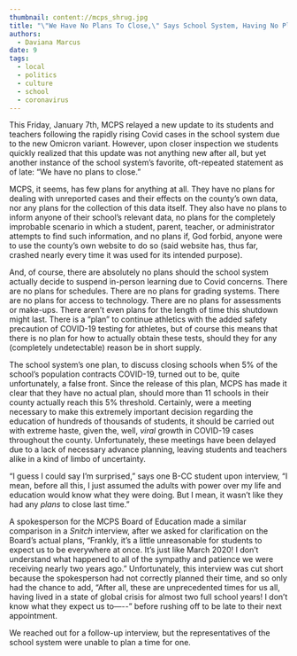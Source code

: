 ```yaml
---
thumbnail: content://mcps_shrug.jpg
title: "\"We Have No Plans To Close,\" Says School System, Having No Plans At All"
authors:
  - Daviana Marcus
date: 9
tags:
  - local
  - politics
  - culture
  - school
  - coronavirus
---
```


This Friday, January 7th, MCPS relayed a new update to its students and teachers following the rapidly rising Covid cases in the school system due to the new Omicron variant. However, upon closer inspection we students quickly realized that this update was not anything new after all, but yet another instance of the school system’s favorite, oft-repeated statement as of late: “We have no plans to close.”

MCPS, it seems, has few plans for anything at all. They have no plans for dealing with unreported cases and their effects on the county’s own data, nor any plans for the collection of this data itself. They also have no plans to inform anyone of their school’s relevant data, no plans for the completely improbable scenario in which a student, parent, teacher, or administrator attempts to find such information, and no plans if, God forbid, anyone were to use the county’s own website to do so (said website has, thus far, crashed nearly every time it was used for its intended purpose).

And, of course, there are absolutely no plans should the school system actually decide to suspend in-person learning due to Covid concerns. There are no plans for schedules. There are no plans for grading systems. There are no plans for access to technology. There are no plans for assessments or make-ups. There aren’t even plans for the length of time this shutdown might last. There is a “plan” to continue athletics with the added safety precaution of COVID-19 testing for athletes, but of course this means that there is no plan for how to actually obtain these tests, should they for any (completely undetectable) reason be in short supply.

The school system’s one plan, to discuss closing schools when 5% of the school’s population contracts COVID-19, turned out to be, quite unfortunately, a false front. Since the release of this plan, MCPS has made it clear that they have no actual plan, should more than 11 schools in their county actually reach this 5% threshold. Certainly, were a meeting necessary to make this extremely important decision regarding the education of hundreds of thousands of students, it should be carried out with extreme haste, given the, well, *viral* growth in COVID-19 cases throughout the county. Unfortunately, these meetings have been delayed due to a lack of necessary advance planning, leaving students and teachers alike in a kind of limbo of uncertainty.

“I guess I could say I’m surprised,” says one B-CC student upon interview, “I mean, before all this, I just assumed the adults with power over my life and education would know what they were doing. But I mean, it wasn’t like they had any *plans* to close last time.”

A spokesperson for the MCPS Board of Education made a similar comparison in a *Snitch* interview, after we asked for clarification on the Board’s actual plans, “Frankly, it’s a little unreasonable for students to expect us to be everywhere at once. It’s just like March 2020! I don’t understand what happened to all of the sympathy and patience we were receiving nearly two years ago.” Unfortunately, this interview was cut short because the spokesperson had not correctly planned their time, and so only had the chance to add, “After all, these are unprecedented times for us all, having lived in a state of global crisis for almost two full school years! I don’t know what they expect us to—--” before rushing off to be late to their next appointment. 

We reached out for a follow-up interview, but the representatives of the school system were unable to plan a time for one.